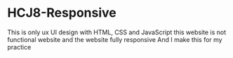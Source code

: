 # HCJ8-Responsive

This is only ux UI design with HTML, CSS and JavaScript this website is not functional website and the website fully responsive
And I make this for my practice
